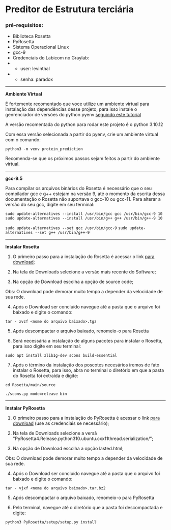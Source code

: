 # Preditor de Estrutura terciária


### pré-requisitos:

* Biblioteca Rosetta
* PyRosetta
* Sistema Operacional Linux
* gcc-9
* Credenciais do Labicom no Graylab:
* * user: levinthal
* * senha: paradox

****
**Ambiente Virtual**

É fortemente recomentado que voce utilize um ambiente virtual para instalação das dependências desse projeto, para isso instale o genrenciador de versões do python pyenv [seguindo este tutorial](https://k0nze.dev/posts/install-pyenv-venv-vscode/)

A versão recomentada do python para rodar este projeto é o python 3.10.12

Com essa versão selecionada a partir do pyenv, crie um ambiente virtual com o comando:

``python3 -m venv protein_prediction``

Recomenda-se que os próximos passos sejam feitos a partir do ambiente virtual.
___

**gcc-9.5**

Para compilar os arquivos binários do Rosetta é necessário que o seu compilador gcc e g++ estejam na versão 9, até o momento da escrita dessa documentação o Rosetta não suportava o gcc-10 ou gcc-11. Para alterar a versão do seu gcc, digite em seu terminal:

```sudo update-alternatives --install /usr/bin/gcc gcc /usr/bin/gcc-9 10```
```sudo update-alternatives --install /usr/bin/g++ g++ /usr/bin/g++-9 10```

```sudo update-alternatives --set gcc /usr/bin/gcc-9```
```sudo update-alternatives --set g++ /usr/bin/g++-9```
___

**Instalar Rosetta** 

1. O primeiro passo para a instalação do Rosetta é acessar o link [para download](https://www.rosettacommons.org/software/academic);


2. Na tela de Downloads selecione a versão mais recente do Software;


3. Na opção de Download escolha a opção de source code;

Obs: O download pode demorar muito tempo a depender da velocidade de sua rede.

4. Após o Download ser concluído navegue até a pasta que o arquivo foi baixado e digite o comando:

``tar - xvzf <nome do arquivo baixado>.tgz``

5. Após descompactar o arquivo baixado, renomeio-o para Rosetta

6. Será necessária a instalação de alguns pacotes para instalar o Rosetta, para isso digite em seu terminal:

``sudo apt install zlib1g-dev scons build-essential``

7. Após o término da instalação dos poscotes necesários iremos de fato instalar o Rosetta, para isso, abra no terminal o diretório em que a pasta do Rosetta foi extraída e digite:

``cd Rosetta/main/source``

``./scons.py mode=release bin``

____

**Instalar PyRosetta** 

1. O primeiro passo para a instalação do PyRosetta é acessar o link [para download](https://graylab.jhu.edu/download/PyRosetta4/archive/release/) (use as credenciais se necessário);


2. Na tela de Downloads selecione a versã "PyRosetta4.Release.python310.ubuntu.cxx11thread.serialization/";


3. Na opção de Download escolha a opção lasted.html;

Obs: O download pode demorar muito tempo a depender da velocidade de sua rede.

4. Após o Download ser concluído navegue até a pasta que o arquivo foi baixado e digite o comando:

``tar - vjxf <nome do arquivo baixado>.tar.bz2``

5. Após descompactar o arquivo baixado, renomeio-o para PyRosetta

6. Pelo terminal, navegue até o diretório que a pasta foi descompactada e digite:

``python3 PyRosetta/setup/setup.py install``
